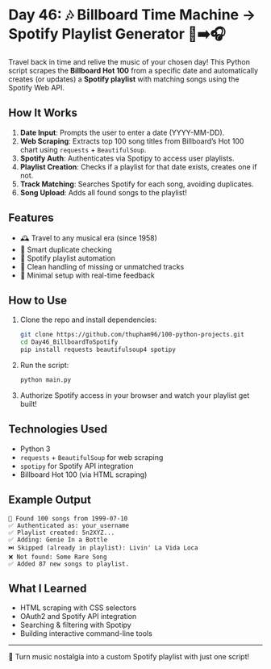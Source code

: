 # Day 46: 🎶 Billboard Time Machine → Spotify Playlist Generator 📅➡️🎧

Travel back in time and relive the music of your chosen day! This Python script scrapes the **Billboard Hot 100** from a specific date and automatically creates (or updates) a **Spotify playlist** with matching songs using the Spotify Web API.

## How It Works

1. **Date Input**: Prompts the user to enter a date (YYYY-MM-DD).
2. **Web Scraping**: Extracts top 100 song titles from Billboard’s Hot 100 chart using `requests` + `BeautifulSoup`.
3. **Spotify Auth**: Authenticates via Spotipy to access user playlists.
4. **Playlist Creation**: Checks if a playlist for that date exists, creates one if not.
5. **Track Matching**: Searches Spotify for each song, avoiding duplicates.
6. **Song Upload**: Adds all found songs to the playlist!

## Features

* 🕰️ Travel to any musical era (since 1958)
* 🧠 Smart duplicate checking
* 🤖 Spotify playlist automation
* 🧼 Clean handling of missing or unmatched tracks
* 🎯 Minimal setup with real-time feedback

## How to Use

1. Clone the repo and install dependencies:

   ```bash
   git clone https://github.com/thupham96/100-python-projects.git
   cd Day46_BillboardToSpotify
   pip install requests beautifulsoup4 spotipy
   ```

2. Run the script:

   ```bash
   python main.py
   ```

3. Authorize Spotify access in your browser and watch your playlist get built!

## Technologies Used

* Python 3
* `requests` + `BeautifulSoup` for web scraping
* `spotipy` for Spotify API integration
* Billboard Hot 100 (via HTML scraping)

## Example Output

```
🎵 Found 100 songs from 1999-07-10
✅ Authenticated as: your_username
✅ Playlist created: 5n2XYZ...
✅ Adding: Genie In a Bottle
⏭️ Skipped (already in playlist): Livin' La Vida Loca
❌ Not found: Some Rare Song
✅ Added 87 new songs to playlist.
```

## What I Learned

* HTML scraping with CSS selectors
* OAuth2 and Spotify API integration
* Searching & filtering with Spotipy
* Building interactive command-line tools

---

🎉 Turn music nostalgia into a custom Spotify playlist with just one script!
